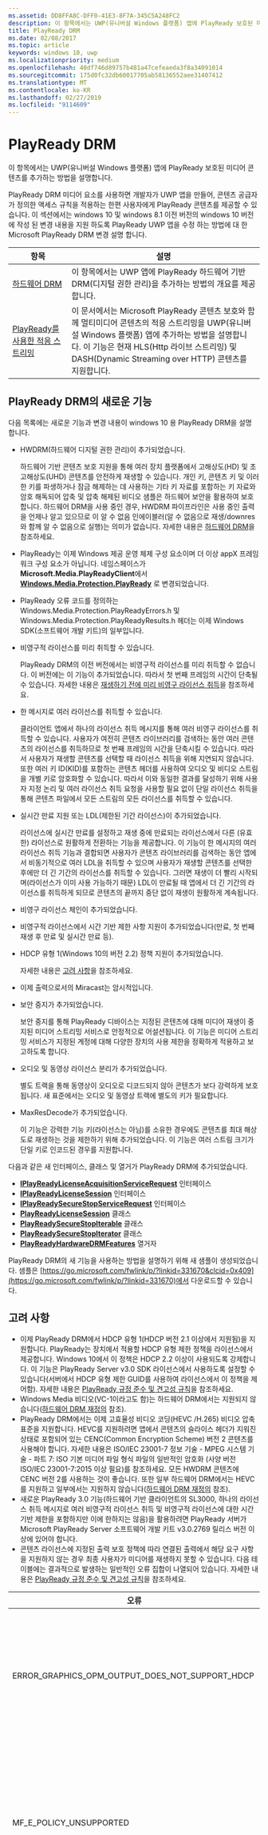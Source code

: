 ```yaml
---
ms.assetid: DD8FFA8C-DFF0-41E3-8F7A-345C5A248FC2
description: 이 항목에서는 UWP(유니버설 Windows 플랫폼) 앱에 PlayReady 보호된 미디어 콘텐츠를 추가하는 방법을 설명합니다.
title: PlayReady DRM
ms.date: 02/08/2017
ms.topic: article
keywords: windows 10, uwp
ms.localizationpriority: medium
ms.openlocfilehash: 40df746d89757b481a47cefeaeda3f8a34091014
ms.sourcegitcommit: 175d0fc32db60017705ab58136552aee31407412
ms.translationtype: MT
ms.contentlocale: ko-KR
ms.lasthandoff: 02/27/2019
ms.locfileid: "9114609"
---
```

# <a name="playready-drm"></a>PlayReady DRM



이 항목에서는 UWP(유니버설 Windows 플랫폼) 앱에 PlayReady 보호된 미디어 콘텐츠를 추가하는 방법을 설명합니다.

PlayReady DRM 미디어 요소를 사용하면 개발자가 UWP 앱을 만들어, 콘텐츠 공급자가 정의한 액세스 규칙을 적용하는 한편 사용자에게 PlayReady 콘텐츠를 제공할 수 있습니다. 이 섹션에서는 windows 10 및 windows 8.1 이전 버전의 windows 10 버전에 작성 된 변경 내용을 지원 하도록 PlayReady UWP 앱을 수정 하는 방법에 대 한 Microsoft PlayReady DRM 변경 설명 합니다.
 
| 항목                                                                     | 설명                                                                                                                                                                                                                                                                             |
|---------------------------------------------------------------------------|-----------------------------------------------------------------------------------------------------------------------------------------------------------------------------------------------------------------------------------------------------------------------------------------|
| [하드웨어 DRM](hardware-drm.md)                                           | 이 항목에서는 UWP 앱에 PlayReady 하드웨어 기반 DRM(디지털 권한 관리)을 추가하는 방법의 개요를 제공합니다.                                                                                                                                                                 |
| [PlayReady를 사용한 적응 스트리밍](adaptive-streaming-with-playready.md) | 이 문서에서는 Microsoft PlayReady 콘텐츠 보호와 함께 멀티미디어 콘텐츠의 적응 스트리밍을 UWP(유니버설 Windows 플랫폼) 앱에 추가하는 방법을 설명합니다. 이 기능은 현재 HLS(Http 라이브 스트리밍) 및 DASH(Dynamic Streaming over HTTP) 콘텐츠를 지원합니다. |

## <a name="whats-new-in-playready-drm"></a>PlayReady DRM의 새로운 기능

다음 목록에는 새로운 기능과 변경 내용이 windows 10 용 PlayReady DRM을 설명 합니다.

-   HWDRM(하드웨어 디지털 권한 관리)이 추가되었습니다.

    하드웨어 기반 콘텐츠 보호 지원을 통해 여러 장치 플랫폼에서 고해상도(HD) 및 초고해상도(UHD) 콘텐츠를 안전하게 재생할 수 있습니다. 개인 키, 콘텐츠 키 및 이러한 키를 파생하거나 잠금 해제하는 데 사용하는 기타 키 자료를 포함하는 키 자료와 암호 해독되어 압축 및 압축 해제된 비디오 샘플은 하드웨어 보안을 활용하여 보호합니다. 하드웨어 DRM을 사용 중인 경우, HWDRM 파이프라인은 사용 중인 출력을 언제나 알고 있으므로 이 알 수 없음 인에이블러(알 수 없음으로 재생/downres와 함께 알 수 없음으로 실행)는 의미가 없습니다. 자세한 내용은 [하드웨어 DRM](hardware-drm.md)을 참조하세요.

-   PlayReady는 이제 Windows 제공 운영 체제 구성 요소이며 더 이상 appX 프레임워크 구성 요소가 아닙니다. 네임스페이스가 **Microsoft.Media.PlayReadyClient**에서 **[Windows.Media.Protection.PlayReady](https://msdn.microsoft.com/library/windows/apps/dn986454)** 로 변경되었습니다.
-   PlayReady 오류 코드를 정의하는 Windows.Media.Protection.PlayReadyErrors.h 및 Windows.Media.Protection.PlayReadyResults.h 헤더는 이제 Windows SDK(소프트웨어 개발 키트)의 일부입니다.
-   비영구적 라이선스를 미리 취득할 수 있습니다.

    PlayReady DRM의 이전 버전에서는 비영구적 라이선스를 미리 취득할 수 없습니다. 이 버전에는 이 기능이 추가되었습니다. 따라서 첫 번째 프레임의 시간이 단축될 수 있습니다. 자세한 내용은 [재생하기 전에 미리 비영구 라이선스 취득](#proactively-acquire-a-non-persistent-license-before-playback)을 참조하세요.

-   한 메시지로 여러 라이선스를 취득할 수 있습니다.

    클라이언트 앱에서 하나의 라이선스 취득 메시지를 통해 여러 비영구 라이선스를 취득할 수 있습니다. 사용자가 여전히 콘텐츠 라이브러리를 검색하는 동안 여러 콘텐츠의 라이선스를 취득하므로 첫 번째 프레임의 시간을 단축시킬 수 있습니다. 따라서 사용자가 재생할 콘텐츠를 선택할 때 라이선스 취득을 위해 지연되지 않습니다. 또한 여러 키 ID(KID)를 포함하는 콘텐츠 헤더를 사용하여 오디오 및 비디오 스트림을 개별 키로 암호화할 수 있습니다. 따라서 이와 동일한 결과를 달성하기 위해 사용자 지정 논리 및 여러 라이선스 취득 요청을 사용할 필요 없이 단일 라이선스 취득을 통해 콘텐츠 파일에서 모든 스트림의 모든 라이선스를 취득할 수 있습니다.

-   실시간 만료 지원 또는 LDL(제한된 기간 라이선스)이 추가되었습니다.

    라이선스에 실시간 만료를 설정하고 재생 중에 만료되는 라이선스에서 다른 (유효한) 라이선스로 원활하게 전환하는 기능을 제공합니다. 이 기능이 한 메시지의 여러 라이선스 취득 기능과 결합되면 사용자가 콘텐츠 라이브러리를 검색하는 동안 앱에서 비동기적으로 여러 LDL을 취득할 수 있으며 사용자가 재생할 콘텐츠를 선택한 후에만 더 긴 기간의 라이선스를 취득할 수 있습니다. 그러면 재생이 더 빨리 시작되며(라이선스가 이미 사용 가능하기 때문) LDL이 만료될 때 앱에서 더 긴 기간의 라이선스를 취득하게 되므로 콘텐츠의 끝까지 중단 없이 재생이 원활하게 계속됩니다.

-   비영구 라이선스 체인이 추가되었습니다.
-   비영구적 라이선스에서 시간 기반 제한 사항 지원이 추가되었습니다(만료, 첫 번째 재생 후 만료 및 실시간 만료 등).
-   HDCP 유형 1(Windows 10의 버전 2.2) 정책 지원이 추가되었습니다.

    자세한 내용은 [고려 사항](#things-to-consider)을 참조하세요.

-   이제 출력으로서의 Miracast는 암시적입니다.
-   보안 중지가 추가되었습니다.

    보안 중지를 통해 PlayReady 디바이스는 지정된 콘텐츠에 대해 미디어 재생이 중지된 미디어 스트리밍 서비스로 안정적으로 어설션됩니다. 이 기능은 미디어 스트리밍 서비스가 지정된 계정에 대해 다양한 장치의 사용 제한을 정확하게 적용하고 보고하도록 합니다.

-   오디오 및 동영상 라이선스 분리가 추가되었습니다.

    별도 트랙을 통해 동영상이 오디오로 디코드되지 않아 콘텐츠가 보다 강력하게 보호됩니다. 새 표준에서는 오디오 및 동영상 트랙에 별도의 키가 필요합니다.

-   MaxResDecode가 추가되었습니다.

    이 기능은 강력한 기능 키(라이선스는 아님)를 소유한 경우에도 콘텐츠를 최대 해상도로 재생하는 것을 제한하기 위해 추가되었습니다. 이 기능은 여러 스트림 크기가 단일 키로 인코드된 경우를 지원합니다.

다음과 같은 새 인터페이스, 클래스 및 열거가 PlayReady DRM에 추가되었습니다.

-   [**IPlayReadyLicenseAcquisitionServiceRequest**](https://msdn.microsoft.com/library/windows/apps/dn986077) 인터페이스
-   [**IPlayReadyLicenseSession**](https://msdn.microsoft.com/library/windows/apps/dn986080) 인터페이스
-   [**IPlayReadySecureStopServiceRequest**](https://msdn.microsoft.com/library/windows/apps/dn986090) 인터페이스
-   [**PlayReadyLicenseSession**](https://msdn.microsoft.com/library/windows/apps/dn986309) 클래스
-   [**PlayReadySecureStopIterable**](https://msdn.microsoft.com/library/windows/apps/dn986371) 클래스
-   [**PlayReadySecureStopIterator**](https://msdn.microsoft.com/library/windows/apps/dn986375) 클래스
-   [**PlayReadyHardwareDRMFeatures**](https://msdn.microsoft.com/library/windows/apps/dn986265) 열거자

PlayReady DRM의 새 기능을 사용하는 방법을 설명하기 위해 새 샘플이 생성되었습니다. 샘플은 [https://go.microsoft.com/fwlink/p/?linkid=331670&clcid=0x409](https://go.microsoft.com/fwlink/p/?linkid=331670)에서 다운로드할 수 있습니다.

## <a name="things-to-consider"></a>고려 사항

-   이제 PlayReady DRM에서 HDCP 유형 1(HDCP 버전 2.1 이상에서 지원됨)을 지원합니다. PlayReady는 장치에서 적용할 HDCP 유형 제한 정책을 라이선스에서 제공합니다. Windows 10에서 이 정책은 HDCP 2.2 이상이 사용되도록 강제합니다. 이 기능은 PlayReady Server v3.0 SDK 라이선스에서 사용하도록 설정할 수 있습니다(서버에서 HDCP 유형 제한 GUID를 사용하여 라이선스에서 이 정책을 제어함). 자세한 내용은 [PlayReady 규정 준수 및 견고성 규칙](https://www.microsoft.com/playready/licensing/compliance/)을 참조하세요.
-   Windows Media 비디오(VC-1이라고도 함)는 하드웨어 DRM에서는 지원되지 않습니다([하드웨어 DRM 재정의](hardware-drm.md#override-hardware-drm) 참조).
-   PlayReady DRM에서는 이제 고효율성 비디오 코딩(HEVC /H.265) 비디오 압축 표준을 지원합니다. HEVC를 지원하려면 앱에서 콘텐츠의 슬라이스 헤더가 지워진 상태로 포함되어 있는 CENC(Common Encryption Scheme) 버전 2 콘텐츠를 사용해야 합니다. 자세한 내용은 ISO/IEC 23001-7 정보 기술 - MPEG 시스템 기술 - 파트 7: ISO 기본 미디어 파일 형식 파일의 일반적인 암호화 (사양 버전 ISO/IEC 23001-7:2015 이상 필요)를 참조하세요. 모든 HWDRM 콘텐츠에 CENC 버전 2를 사용하는 것이 좋습니다. 또한 일부 하드웨어 DRM에서는 HEVC를 지원하고 일부에서는 지원하지 않습니다([하드웨어 DRM 재정의](hardware-drm.md#override-hardware-drm) 참조).
-   새로운 PlayReady 3.0 기능(하드웨어 기반 클라이언트의 SL3000, 하나의 라이선스 취득 메시지로 여러 비영구적 라이선스 취득 및 비영구적 라이선스에 대한 시간 기반 제한을 포함하지만 이에 한하지는 않음)을 활용하려면 PlayReady 서버가 Microsoft PlayReady Server 소프트웨어 개발 키트 v3.0.2769 릴리스 버전 이상에 있어야 합니다.
-   콘텐츠 라이선스에 지정된 출력 보호 정책에 따라 연결된 출력에서 해당 요구 사항을 지원하지 않는 경우 최종 사용자가 미디어를 재생하지 못할 수 있습니다. 다음 테이블에는 결과적으로 발생하는 일반적인 오류 집합이 나열되어 있습니다. 자세한 내용은 [PlayReady 규정 준수 및 견고성 규칙](https://www.microsoft.com/playready/licensing/compliance/)을 참조하세요.

| 오류                                                   | 값      | 설명                                                                                                                                                                                                                                                                                                                                                                                                                                                                                                 |
|---------------------------------------------------------|------------|-------------------------------------------------------------------------------------------------------------------------------------------------------------------------------------------------------------------------------------------------------------------------------------------------------------------------------------------------------------------------------------------------------------------------------------------------------------------------------------------------------------|
| ERROR\_GRAPHICS\_OPM\_OUTPUT\_DOES\_NOT\_SUPPORT\_HDCP  | 0xC0262513 | 라이선스의 출력 보호 정책에서는 모니터가 HDCP를 사용해야 하지만 HDCP를 사용할 수 없습니다.                                                                                                                                                                                                                                                                                                                                                                                              |
| MF\_E\_POLICY\_UNSUPPORTED                              | 0xC00D7159 | 라이선스의 출력 보호 정책에서는 모니터가 HDCP 유형 1을 사용해야 하지만 HDCP 유형 1을 사용할 수 없습니다.                                                                                                                                                                                                                                                                                                                                                                                |
| DRM\_E\_TEE\_OUTPUT\_PROTECTION\_REQUIREMENTS\_NOT\_MET | 0x8004CD22 | 이 오류 코드는 하드웨어 DRM에서 실행할 때만 발생합니다. 라이선스의 출력 보호 정책에서는 모니터가 HDCP를 사용하거나 콘텐츠의 유효 해상도를 줄여야 하지만, HDCP를 사용할 수 없거나 하드웨어 DRM에서 콘텐츠의 해상도 줄이기가 지원되지 않으므로 콘텐츠의 유효 해상도를 줄일 수 없습니다. 소프트웨어 DRM에서 콘텐츠를 재생합니다. [하드웨어 DRM 사용에 대한 앱 고려 사항](hardware-drm.md#considerations-for-using-hardware-drm)을 참조하세요. |
| ERROR\_GRAPHICS\_OPM\_NOT\_SUPPORTED                    | 0xc0262500 | 그래픽 드라이버에서 출력 보호를 지원하지 않습니다. 예를 들어, 모니터가 VGA로 연결되어 있거나 디지털 출력에 적합한 그래픽 드라이버가 설치되지 않았습니다. 후자의 경우 일반적으로 설치되는 드라이버는 Microsoft 기본 디스플레이 어댑터이며 적절한 그래픽 드라이버를 설치하면 문제가 해결됩니다.                                                                                                                                                  |

## <a name="output-protection"></a>출력 보호

다음 섹션에서는 Windows 10용 PlayReady DRM을 PlayReady 라이선스의 출력 보호 정책과 함께 사용하는 경우의 동작에 대해 설명합니다.

PlayReady DRM은 **Microsoft PlayReady 확장 가능 미디어 권한 사양**에 포함된 출력 보호 수준을 지원합니다. 이 문서는 PlayReady 사용이 허가된 제품과 함께 제공되는 설명서 팩에서 찾을 수 있습니다.

> [!NOTE]
> 라이선스 서버에 의해 설정될 수 있는 출력 보호 수준의 허용되는 값에는 [PlayReady 규정 준수 규칙](https://www.microsoft.com/playready/licensing/compliance/)이 적용됩니다.

PlayReady DRM은 PlayReady 규정 준수 규칙에 지정된 대로 출력 커넥터에서 출력 보호 정책을 사용한 콘텐츠의 재생만을 허용합니다. PlayReady 준수 규칙에 지정된 출력 커넥터 조건에 대한 자세한 내용은 [PlayReady 규정 준수 및 견고성 규칙에 대해 정의된 조건](https://www.microsoft.com/playready/licensing/compliance/)을 참조하세요.

이 섹션에서는 일부 Windows 클라이언트에서도 사용할 수 있는 Windows 10용 PlayReady 하드웨어 DRM 및 Windows 10용 PlayReady DRM을 사용하는 출력 보호 시나리오를 중점적으로 살펴봅니다. PlayReady HWDRM을 사용하는 경우 모든 출력 보호가 Windows TEE 구현 내에서 적용됩니다([하드웨어 DRM](hardware-drm.md) 참조). 따라서 일부 동작이 PlayReady SWDRM(소프트웨어 DRM)을 사용하는 경우와 다릅니다.

* 압축되지 않은 디지털 비디오 270에 대한 OPL(출력 보호 수준) 지원: Windows 10용 PlayReady HWDRM은 다운 해상도를 지원하지 않으며 HDCP(높은 대역폭 디지털 콘텐츠 보호)가 사용되도록 강제합니다. HWDRM의 고해상도 콘텐츠에는 270보다 큰 OPL이 있는 것이 좋습니다(필수는 아님). 또한 라이선스에서 HDCP 유형 제한을 설정해야 합니다(HDCP 버전 2.2 이상).
* SWDRM과 달리 HWDRM에서는 출력 보호가 최소 기능 모니터를 기반으로 모든 모니터에 적용됩니다. 예를 들어 한 모니터에서는 HDCP를 지원하고 다른 모니터에서는 지원하지 않는 두 개의 모니터가 연결된 경우, 라이선스에 HDCP가 필요하면 HDCP를 지원하는 모니터에서만 콘텐츠가 렌더링되는 경우에도 재생에 실패합니다. SWDRM에서 콘텐츠는 HDCP를 지원하는 모니터에서 렌더링되는 경우에만 재생됩니다.
* 콘텐츠 키와 라이선스가 다음 조건을 만족하지 않으면 클라이언트에서 HWDRM을 사용하지 않거나 안전하지 않을 수 있습니다.
    * 비디오 콘텐츠 키에 사용되는 라이선스의 최소 보안 수준은 3000이어야 합니다.
    * 오디오는 비디오와 다른 콘텐츠 키로 암호화되어야 하고, 오디오에 사용되는 라이선스의 최소 보안 수준은 2000이어야 합니다. 또는 오디오를 암호화하지 않은 상태로 둘 수 있습니다.
* 모든 SWDRM 시나리오에서는 오디오 및/또는 비디오 콘텐츠 키에 사용되는 PlayReady 라이선스의 최소 보안 수준이 2000보다 작거나 같아야 합니다.

### <a name="output-protection-levels"></a>출력 보호 수준

다음 표에서는 PlayReady 라이선스의 다양한 OPL 간 매핑과 Windows 10용 PlayReady DRM이 OPL을 적용하는 방식에 대해 간략하게 설명합니다.

#### <a name="video"></a>비디오

<table>
    <tr>
        <th rowspan="2">OPL</th>
        <th>압축된 디지털 비디오</th>
        <th colspan="2">압축되지 않은 디지털 비디오</th>
        <th>아날로그 TV</th>
    </tr>
    <tr>
        <th>임의</th>
        <th colspan="2">HDMI, DVI, DisplayPort, MHL</th>
        <th>컴포넌트, 컴포지트</th>
    </tr>
    <tr>
        <th>100</th>
        <td rowspan="6">해당 없음\*</td>
        <td colspan="2">콘텐츠를 전달합니다.</td>
        <td>콘텐츠를 전달합니다.</td>
    </tr>
    <tr>
        <th>150</th>
        <td colspan="2" rowspan="2">해당 없음\*</td>
        <td>CGMS-A CopyNever가 사용되거나 CGMS-A가 사용될 수 없는 경우 콘텐츠를 전달합니다.</td>
    </tr>
    <tr>
        <th>200</th>
        <td>CGMS-A CopyNever가 사용되는 경우 콘텐츠를 전달합니다.</td>
    </tr>
    <tr>
        <th>250</th>
        <td colspan="2">HDCP를 사용하려고 하지만 결과에 관계없이 콘텐츠를 전달합니다.</td>
        <td rowspan="5">해당 없음\*</td>
    </tr>
    <tr>
        <th>270</th>
        <td><b>SWDRM</b>: HDCP를 사용하려고 합니다. HDCP를 사용하지 못하는 경우 PC는 유효 해상도를 프레임당 520,000픽셀로 제한하고 콘텐츠 전달</td>
        <td><b>HWDRM</b>: HDCP를 사용하여 콘텐츠를 전달합니다. HDCP를 사용하지 못하는 경우 HDMI/DVI 포트에 대한 재생이 차단됩니다.</td>
    </tr>
    <tr>
        <th>300</th>
        <td colspan="2">
            <p>
                **HDCP 유형 제한이 정의되지 않은 경우**: HDCP를 사용하여 콘텐츠를 전달합니다. HDCP를 사용하지 못하는 경우 HDMI/DVI 포트에 대한 재생이 차단됩니다.
            </p>
            <p>
                **HDCP 유형 제한이 정의된 경우**: HDCP 2.2를 사용하고 콘텐츠 스트림 형식을 1로 설정하여 콘텐츠를 전달합니다. HDCP를 사용하지 못하거나 콘텐츠 스트림 형식을 1로 설정할 수 없는 경우 HDMI/DVI 포트에 대한 재생이 차단됩니다.
            </p>
        </td>
    </tr>
    <tr>
        <th>400</th>
        <td rowspan="2">Windows 10에서는후속 OPL 값에 관계없이 압축된 디지털 비디오 콘텐츠를 출력으로 전달하지 않습니다. 압축된 디지털 비디오 콘텐츠에 대한 자세한 내용은 <a href="https://www.microsoft.com/playready/licensing/compliance/">PlayReady 제품에 대한 규정 준수 규칙</a>을 참조하세요.</td>
        <td colspan="2" rowspan="2">해당 없음\*</td>
    </tr>
    <tr>
        <th>500</th>
    </tr>
</table>
<br/>

\* 출력 보호 수준에 대한 모든 값을 라이선스 서버에서 설정할 수 있는 것은 아닙니다. 자세한 내용은 [PlayReady 규정 준수 규칙](https://www.microsoft.com/playready/licensing/compliance/)을 참조하세요.

#### <a name="audio"></a>오디오

<table>
    <tr>
        <th rowspan="2">OPL</th>
        <th>압축된 디지털 오디오</th>
        <th>압축되지 않은 디지털 오디오</th>
        <th>아날로그 또는 USB 오디오</th>
    </tr>
    <tr>
        <th>HDMI, DisplayPort, MHL</th>
        <th>HDMI, DisplayPort, MHL</th>
        <th>임의</th>
    </tr>
    <tr>
        <th>100</th>
        <td rowspan="3">콘텐츠를 전달합니다.</td>
        <td>콘텐츠를 전달합니다.</td>
        <td rowspan="5">콘텐츠를 전달합니다.</td>
    </tr>
    <tr>
        <th>150</th>
        <td rowspan="4">콘텐츠를 전달하지 않습니다.</td>
    </tr>
    <tr>
        <th>200</th>
    </tr>
    <tr>
        <th>250</th>
        <td>HDCP가 HDMI, DisplayPort 또는 MHL에서 사용되거나 SCMS가 사용되고 CopyNever로 설정된 경우 콘텐츠를 전달합니다.</td>
    </tr>
    <tr>
        <th>300</th>
        <td>HDCP가 HDMI, DisplayPort 또는 MHL에서 사용되는 경우 콘텐츠를 전달합니다.</td>
    </tr>
</table>
<br/>

### <a name="miracast"></a>Miracast

PlayReady DRM은 HDCP 2.0 이상이 사용되는 즉시 Miracast 출력을 통해 콘텐츠를 재생할 수 있도록 허용합니다. 그러나 Windows 10에서 Miracast는 *디지털* 출력으로 간주됩니다. Miracast 시나리오에 대한 자세한 내용은 [PlayReady 규정 준수 규칙](https://www.microsoft.com/playready/licensing/compliance/)을 참조하세요. 다음 표에서는 PlayReady 라이선스의 다양한 OPL 간 매핑과 PlayReady DRM이 Miracast 출력에서 OPL을 적용하는 방식에 대해 간략하게 설명합니다.

<table>
    <tr>
        <th>OPL</th>
        <th>압축된 디지털 오디오</th>
        <th>압축되지 않은 디지털 오디오</th>
        <th>압축된 디지털 비디오</th>
        <th>압축되지 않은 디지털 비디오</th>
    </tr>
    <tr>
        <th>100</th>
        <td rowspan="4">HDCP 2.0 이상이 사용되는 경우 콘텐츠를 전달합니다. 사용되지 못하는 경우에는 콘텐츠를 전달하지 않습니다.</td>
        <td>HDCP 2.0 이상이 사용되는 경우 콘텐츠를 전달합니다. 사용되지 못하는 경우에는 콘텐츠를 전달하지 않습니다.</td>
        <td rowspan="6">해당 없음\*</td>
        <td>HDCP 2.0 이상이 사용되는 경우 콘텐츠를 전달합니다. 사용되지 못하는 경우에는 콘텐츠를 전달하지 않습니다.</td>
    </tr>
    <tr>
        <th>150</th>
        <td rowspan="3">콘텐츠를 전달하지 않습니다.</td>
        <td rowspan="2">해당 없음\*</td>
    </tr>
    <tr>
        <th>200</th>
    </tr>
    <tr>
        <th>250</th>
        <td rowspan="2">HDCP 2.0 이상이 사용되는 경우 콘텐츠를 전달합니다. 사용되지 못하는 경우에는 콘텐츠를 전달하지 않습니다.</td>
    </tr>
    <tr>
        <th>270</th>
        <td colspan="2">해당 없음\*</td>
    </tr>
    <tr>
        <th>300</th>
        <td>HDCP 2.0 이상이 사용되는 경우 콘텐츠를 전달합니다. 사용되지 못하는 경우에는 콘텐츠를 전달하지 않습니다.</td>
        <td>콘텐츠를 전달하지 않습니다.</td>
        <td>
            <p>
                **HDCP 유형 제한이 정의되지 않은 경우**: HDCP 2.0 이상이 사용되는 경우 콘텐츠를 전달합니다. 사용되지 못하는 경우에는 콘텐츠를 전달하지 않습니다.
            </p>
            <p>
                **HDCP 유형 제한이 정의된 경우**: HDCP 2.2를 사용하고 콘텐츠 스트림 형식을 1로 설정하여 콘텐츠를 전달합니다. HDCP를 사용하지 못하거나 콘텐츠 스트림 형식을 1로 설정할 수 없는 경우에는 콘텐츠를 전달하지 않습니다.
            </p>        
        </td>
    </tr>
    <tr>
        <th>400</th>
        <td rowspan="2" colspan="2">해당 없음\*</td>
        <td rowspan="2">Windows 10에서는후속 OPL 값에 관계없이 압축된 디지털 비디오 콘텐츠를 출력으로 전달하지 않습니다. 압축된 디지털 비디오 콘텐츠에 대한 자세한 내용은 <a href="https://www.microsoft.com/playready/licensing/compliance/">PlayReady 제품에 대한 규정 준수 규칙</a>을 참조하세요.</td>
        <td rowspan="2">해당 없음\*</td>
    </tr>
    <tr>
        <th>500</th>
    </tr>
</table>
<br/>

\* 출력 보호 수준에 대한 모든 값을 라이선스 서버에서 설정할 수 있는 것은 아닙니다. 자세한 내용은 [PlayReady 규정 준수 규칙](https://www.microsoft.com/playready/licensing/compliance/)을 참조하세요.

### <a name="additional-explicit-output-restrictions"></a>추가 명시적 출력 제한

다음 표에서는 명시적 디지털 비디오 출력 보호 제한의 Windows 10용 PlayReady DRM 구현에 대해 설명합니다.

<table>
    <tr>
        <th>시나리오</th>
        <th>GUID</th>
        <th>해당하는 경우</th>
        <th>발생하는 결과</th>
    </tr>
    <tr>
        <th>최대 유효 해상도 디코드 크기</th>
        <td>9645E831-E01D-4FFF-8342-0A720E3E028F</td>
        <td>연결된 출력: 디지털 비디오 출력, Miracast, HDMI, DVI 등</td>
        <td>
            <p>
                아래의 경우 중 하나로 제한되면 콘텐츠를 전달합니다.  
            </p>
            <ul>
                <li>(a) 프레임의 너비가 최대 프레임 너비(픽셀)보다 작거나 같고 프레임의 높이가 최대 프레임 높이(픽셀)보다 작거나 같은 경우</li>
                <li>(b) 프레임의 높이가 최대 프레임 너비(픽셀)보다 작거나 같고 프레임의 너비가 최대 프레임 높이(픽셀)보다 작거나 같은 경우</li>
            </ul>                   
        </td>
    </tr>
    <tr>
        <th>HDCP 유형 제한</th>
        <td>ABB2C6F1-E663-4625-A945-972D17B231E7</td>
        <td>연결된 출력: 디지털 비디오 출력, Miracast, HDMI, DVI 등</td>
        <td>HDCP 2.2를 사용하고 콘텐츠 스트림 형식을 1로 설정하여 콘텐츠를 전달합니다. HDCP 2.2를 사용하지 못하거나 콘텐츠 스트림 형식을 1로 설정할 수 없는 경우에는 콘텐츠를 전달하지 않습니다. 또한 압축되지 않은 디지털 비디오 출력 보호 수준을 271보다 크거나 같은 값으로 지정해야 합니다.</td>
    </tr>
</table>
<br/>

다음 표에서는 명시적 아날로그 비디오 출력 보호 제한의 Windows 10용 PlayReady DRM 구현에 대해 설명합니다.

<table>
    <tr>
        <th>시나리오</th>
        <th>GUID</th>
        <th>해당하는 경우</th>
        <th colspan="2">발생하는 결과</th>
    </tr>
    <tr>
        <th>아날로그 컴퓨터 모니터</th>
        <td>D783A191-E083-4BAF-B2DA-E69F910B3772</td>
        <td>연결된 출력: VGA, DVI&ndash;아날로그 등</td>
        <td><b>SWDRM:</b> PC는 유효 해상도를 프레임당 520,000epx로 제한하고 콘텐츠를 전달합니다.</td>
        <td><b>HWDRM:</b> 콘텐츠를 전달하지 않습니다.</td>
    </tr>
    <tr>
        <th>아날로그 컴포넌트</th>
        <td>811C5110-46C8-4C6E-8163-C0482A15D47E</td>
        <td>연결된 출력: 컴포넌트</td>
        <td><b>SWDRM:</b> PC는 유효 해상도를 프레임당 520,000epx로 제한하고 콘텐츠를 전달합니다.</td>
        <td><b>HWDRM:</b> 콘텐츠를 전달하지 않습니다.</td>
    </tr>
    <tr>
        <th rowspan="2">아날로그 TV 출력</th>
        <td>2098DE8D-7DDD-4BAB-96C6-32EBB6FABEA3</td>
        <td>아날로그 TV OPL이 151 미만입니다.</td>
        <td colspan="2">CGMS-A가 사용되어야 합니다.</td>
    </tr>
    <tr>
        <td>225CD36F-F132-49EF-BA8C-C91EA28E4369</td>
        <td>아날로그 TV OPL이 101 미만이고 라이선스에 2098DE8D-7DDD-4BAB-96C6-32EBB6FABEA3이 포함되어 있지 않습니다.</td>
        <td colspan="2">CGMS-A 사용이 시도되어야 하지만 결과에 관계없이 콘텐츠가 재생될 수 있습니다.</td>
    </tr>
    <tr>
        <th>Automatic Gain Control(자동 이득 제어) 및 컬러 스트라이프</th>
        <td>C3FD11C6-F8B7-4D20-B008-1DB17D61F2DA</td>
        <td>520,000px보다 작거나 같은 해상도로 아날로그 TV 출력에 콘텐츠를 전달합니다.</td>
        <td colspan="2">규정 준수 규칙의 표 3.5.7.3.에 따라, 해상도가 520,000px 미만인 경우 컴포넌트 비디오 및 PAL 모드에만 AGC를 설정하고, 해상도가 520,000px 미만인 경우 NTSC에 대해 AGC 및 컬러 스트라이프 정보를 설정합니다.</td>
    </tr>
    <tr>
        <th>디지털 전용 출력</th>
        <td>760AE755-682A-41E0-B1B3-DCDF836A7306</td>
        <td>연결된 출력: 아날로그</td>
        <td colspan="2">콘텐츠를 전달하지 않습니다.</td>
    </tr>
</table>
<br/>

> [!NOTE]
> "Mini DisplayPort-VGA"와 같은 어댑터 동글을 재생에 사용하는 경우 Windows 10에서는 출력을 디지털 비디오 출력으로 간주하고 아날로그 비디오 정책을 적용할 수 없습니다.

다음 표에서는 다른 상황에서 재생할 수 있도록 하는 Windows 10용 PlayReady DRM 구현에 대해 설명합니다.

<table>
    <tr>
        <th>시나리오</th>
        <th>GUID</th>
        <th>해당하는 경우</th>
        <th colspan="2">발생하는 결과</th>
    </tr>
    <tr>
        <th>알 수 없는 출력</th>
        <td>786627D8-C2A6-44BE-8F88-08AE255B01A7</td>
        <td>출력을 적절하게 결정할 수 없거나 그래픽 드라이버와 OPM을 설정할 수 없는 경우</td>
        <td><b>SWDRM:</b> 콘텐츠를 전달합니다.</td>
        <td><b>HWDRM:</b> 콘텐츠를 전달하지 않습니다.</td>
    </tr>
    <tr>
        <th>압축된 알 수 없는 출력</th>
        <td>B621D91F-EDCC-4035-8D4B-DC71760D43E9</td>
        <td>출력을 적절하게 결정할 수 없거나 그래픽 드라이버와 OPM을 설정할 수 없는 경우</td>
        <td><b>SWDRM:</b> PC는 유효 해상도를 프레임당 520,000epx로 제한하고 콘텐츠를 전달합니다.</td>
        <td><b>HWDRM:</b> 콘텐츠를 전달하지 않습니다.</td>
    </tr>
</table>
<br/>

## <a name="prerequisites"></a>필수 조건

PlayReady 보호된 UWP 앱 만들기를 시작하기 전에 다음 소프트웨어를 시스템에 설치해야 합니다.

-   Windows 10입니다.
-   컴파일하는 샘플의 PlayReady DRM에 대 한 UWP 앱에 대 한, Microsoft Visual Studio2015 사용 해야 하거나 나중에 샘플을 컴파일해야 합니다. 여전히 Visual Studio2013 Microsoft windows 8.1 스토어 앱 용 PlayReady DRM의 샘플을 컴파일하는 데 사용할 수 있습니다.

<!--This is no longer available-->
<!--If you are planning to play back MPEG-2/H.262 content on your app, you must also download and install [Windows 8.1 Media Center Pack](https://go.microsoft.com/fwlink/p/?LinkId=626876).-->

## <a name="playready-uwp-app-migration-guide"></a>PlayReady UWP 앱 마이그레이션 가이드

이 섹션에 기존 PlayReady Windows 8.x 스토어 앱을 windows 10으로 마이그레이션하는 방법에 대 한 정보를 포함 합니다.

Windows 10에서 PlayReady UWP 앱에 대 한 네임 스페이스 [**Windows.Media.Protection.PlayReady**](https://msdn.microsoft.com/library/windows/apps/dn986454) **Microsoft.Media.PlayReadyClient** 에서 변경 되었습니다. 즉, 코드에서 이전 네임스페이스를 검색하여 새 네임스페이스로 바꿔야 합니다. 여전히 winmd 파일을 참조합니다. 파일은 windows 10 운영 체제에서 windows.media.winmd의 일부입니다. 이 파일은 TH의 Windows SDK의 일부로 windows.winmd에 있습니다. UWP의 경우 windows.foundation.univeralappcontract.winmd에서 참조됩니다.

PlayReady 보호된 HD(고해상도) 콘텐츠(1080) 및 UHD(초고해상도) 콘텐츠를 재생하려면 PlayReady 하드웨어 DRM을 구현해야 합니다. PlayReady 하드웨어 DRM을 구현하는 방법에 대한 정보는 [하드웨어 DRM](hardware-drm.md)을 참조하세요.

일부 콘텐츠는 하드웨어 DRM에서 지원되지 않습니다. 하드웨어 DRM을 사용하지 않고 소프트웨어 DRM을 사용하도록 설정하는 방법에 대한 정보는 [하드웨어 DRM 재정의](hardware-drm.md#override-hardware-drm)를 참조하세요.

미디어 보호 관리자와 관련하여 코드에 다음 설정이 있어야 합니다.

```cs
var mediaProtectionManager = new Windows.Media.Protection.MediaProtectionManager();

mediaProtectionManager.Properties["Windows.Media.Protection.MediaProtectionSystemId"] = 
             '{F4637010-03C3-42CD-B932-B48ADF3A6A54}'
var cpsystems = new Windows.Foundation.Collections.PropertySet();
cpsystems["{F4637010-03C3-42CD-B932-B48ADF3A6A54}"] = 
                "Windows.Media.Protection.PlayReady.PlayReadyWinRTTrustedInput";
mediaProtectionManager.Properties["Windows.Media.Protection.MediaProtectionSystemIdMapping"] = cpsystems;

mediaProtectionManager.Properties["Windows.Media.Protection.MediaProtectionContainerGuid"] = 
                "{9A04F079-9840-4286-AB92-E65BE0885F95}";
```

## <a name="proactively-acquire-a-non-persistent-license-before-playback"></a>재생하기 전에 미리 비영구 라이선스 취득

이 섹션에서는 재생을 시작하기 전에 미리 비영구적 라이선스를 취득하는 방법을 설명합니다.

PlayReady DRM의 이전 버전에서는 비영구적 라이선스를 사후 방식으로 재생 중에만 취득할 수 있습니다. 이 버전에서는 재생을 시작하기 전에 미리 비영구적 라이선스를 취득할 수 있습니다.

1.  비영구 라이선스를 저장할 수 있는 재생 세션을 사전에 만듭니다. 예:

    ```cs
    var cpsystems = new Windows.Foundation.Collections.PropertySet();       
    cpsystems["{F4637010-03C3-42CD-B932-B48ADF3A6A54}"] = "Windows.Media.Protection.PlayReady.PlayReadyWinRTTrustedInput"; // PlayReady

    var pmpSystemInfo = new Windows.Foundation.Collections.PropertySet();
    pmpSystemInfo["Windows.Media.Protection.MediaProtectionSystemId"] = "{F4637010-03C3-42CD-B932-B48ADF3A6A54}";
    pmpSystemInfo["Windows.Media.Protection.MediaProtectionSystemIdMapping"] = cpsystems;
    var pmpServer = new Windows.Media.Protection.MediaProtectionPMPServer( pmpSystemInfo );
    ```

2.  이 재생 세션을 라이선스 취득 클래스에 연결합니다. 예:

    ```cs
    var licenseSessionProperties = new Windows.Foundation.Collections.PropertySet();
    licenseSessionProperties["Windows.Media.Protection.MediaProtectionPMPServer"] = pmpServer;
    var licenseSession = new Windows.Media.Protection.PlayReady.PlayReadyLicenseSession( licenseSessionProperties );
    ```

3.  라이선스 서비스 요청을 만듭니다. 예를 들면 다음과 같습니다.

    ```cs
    var laSR = licenseSession.CreateLAServiceRequest();
    ```

4.  3단계에서 만든 서비스 요청을 사용하여 라이선스 취득을 수행합니다. 라이선스가 재생 세션에 저장됩니다.
5.  재생 세션을 재생할 미디어 소스에 연결합니다. 예:

    ```cs
    licenseSession.configureMediaProtectionManager( mediaProtectionManager );
    videoPlayer.msSetMediaProtectionManager( mediaProtectionManager );
    ```
    
## <a name="query-for-protection-capabilities"></a>보호 기능에 대한 쿼리
Windows 10 버전 1703부터, 디코드 코덱, 해상도, 출력 보호(HDCP)와 같은 HW DRM 기능을 쿼리할 수 있습니다. 쿼리는 [**IsTypeSupported**](https://docs.microsoft.com/uwp/api/windows.media.protection.protectioncapabilities.istypesupported) 메서드를 사용하여 수행되며, 지원되는지 쿼리하는 기능에 대한 문자열 표현과 쿼리가 적용되는 주요 시스템을 지정하는 문자열을 받습니다. 지원되는 문자열 값 목록은 [**IsTypeSupported**](https://docs.microsoft.com/uwp/api/windows.media.protection.protectioncapabilities.istypesupported)에 대한 API 참조 페이지를 참조하세요. 다음 코드 예제는 이 메서드의 사용 방법을 보여 줍니다.  

    ```cs
    using namespace Windows::Media::Protection;

    ProtectionCapabilities^ sr = ref new ProtectionCapabilities();

    ProtectionCapabilityResult result = sr->IsTypeSupported(
    L"video/mp4; codecs=\"avc1.640028\"; features=\"decode-bpp=10,decode-fps=29.97,decode-res-x=1920,decode-res-y=1080\"",
    L"com.microsoft.playready");

    switch (result)
    {
        case ProtectionCapabilityResult::Probably:
        // Queue up UHD HW DRM video
        break;

        case ProtectionCapabilityResult::Maybe:
        // Check again after UI or poll for more info.
        break;

        case ProtectionCapabilityResult::NotSupported:
        // Do not queue up UHD HW DRM video.
        break;
    }
    ```
## <a name="add-secure-stop"></a>보안 중지 추가

이 섹션에서는 UWP 앱에 보안 중지를 추가하는 방법을 설명합니다.

보안 중지를 통해 PlayReady 장치는 지정된 콘텐츠에 대해 미디어 재생이 중지된 미디어 스트리밍 서비스로 안정적으로 어설션됩니다. 이 기능은 미디어 스트리밍 서비스가 지정된 계정에 대해 다양한 디바이스의 사용 제한을 정확하게 적용하고 보고하도록 합니다.

보안 중지 챌린지를 보내는 주요 시나리오는 두 가지가 있습니다.

-   콘텐츠의 끝에 도달했거나 사용자가 미디어 프레젠테이션을 중간에 중지했으므로 미디어 프레젠테이션이 중지되는 경우.
-   이전 세션이 예기치 않게 종료되는 경우(예: 시스템 또는 앱 크래시가 원인). 앱에서 시작 또는 종료 시 해결되지 않은 보안 중지 세션을 쿼리하고 다른 미디어 재생과 별도로 챌린지를 보내야 합니다.

보안 중지의 샘플 구현에 대해서는 PlayReady 샘플([https://go.microsoft.com/fwlink/p/?linkid=331670&clcid=0x409](https://go.microsoft.com/fwlink/p/?linkid=331670))의 securestop.cs 파일을 참조하세요.

## <a name="use-playready-drm-on-xbox-one"></a>Xbox One에서 PlayReady DRM 사용

Xbox One에서 UWP 앱에서 PlayReady DRM을 사용 하려면 먼저 해야 PlayReady를 사용 하 여 인증을 위해 앱을 게시 하는 데 사용 중인 [파트너 센터](https://partner.microsoft.com/dashboard) 계정에 등록 합니다. 다음 두 가지 방법 중 하나로 이 작업을 수행할 수 있습니다.

* Microsoft의 담당자에게 권한을 요청하도록 합니다.
* 하 여 파트너 센터 계정과 회사 이름을 전송 하 여 권한 부여를 신청 [pronxbox@microsoft.com](mailto:pronxbox@microsoft.com).

권한을 부여받으면 추가 `<DeviceCapability>`를 앱 매니페스트에 추가해야 합니다. 현재 앱 매니페스트 디자이너에서 사용할 수 있는 설정이 없으므로 수동으로 추가해야 합니다. 구성하려면 다음 단계를 따르세요.

1. Visual Studio에서 프로젝트를 열고 **솔루션 탐색기**를 열고 **Package.appxmanifest**를 마우스 오른쪽 단추로 클릭합니다.
2. **연결 프로그램...** 을 선택하고 **XML(텍스트) 편집기**를 선택한 다음 **확인**을 클릭합니다.
3. `<Capabilities>` 태그 사이에 다음 `<DeviceCapability>`를 추가합니다.

    ```xml
    <DeviceCapability Name="6a7e5907-885c-4bcb-b40a-073c067bd3d5" />
    ```

4. 파일을 저장합니다.

마지막으로 Xbox One에서 PlayReady를 사용할 경우 마지막으로 고려할 사항이 있습니다. 개발 키트에는 SL150 제한이 있다는 것입니다(즉, SL2000 또는 SL3000 콘텐츠는 재생할 수 없음). 정품 장치는 더 높은 보안 수준으로 콘텐츠를 재생할 수 있지만 개발 키트에서 앱을 테스트하려면 SL150 콘텐츠를 사용해야 합니다. 다음 방법 중 하나로 이 콘텐츠를 테스트할 수 있습니다.

* SL150 라이선스가 필요한 큐레이트 테스트 콘텐츠를 사용합니다.
* 인증된 특정 테스트 계정만 특정 콘텐츠에 대해 SL150 라이선스를 획득할 수 있도록 논리를 구현합니다.

회사 및 제품에 가장 적합한 방법을 사용합니다.


## <a name="see-also"></a>참고 항목
- [미디어 재생](media-playback.md)




